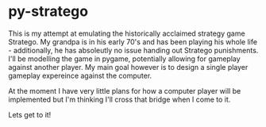 # py-stratego

This is my attempt at emulating the historically acclaimed strategy game Stratego. My grandpa is in his early 70's and has been playing his whole life - additionally, he has absoleutly no issue handing out Stratego punishments. I'll be modelling the game in pygame, potentially allowing for gameplay against another player. My main goal however is to design a single player gameplay expereince against the computer. 

At the moment I have very little plans for how a computer player will be implemented but I'm thinking I'll cross that bridge when I come to it. 

Lets get to it!

